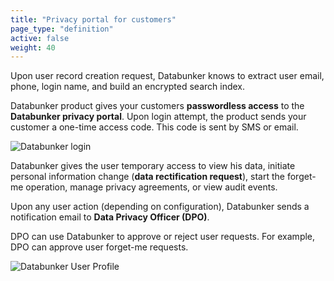 ```yaml
---
title: "Privacy portal for customers"
page_type: "definition"
active: false
weight: 40
---
```

Upon user record creation request, Databunker knows to extract user email, phone, login name, and build an encrypted search index.

Databunker product gives your customers **passwordless access** to the **Databunker privacy portal**. Upon login attempt, the product sends your customer a one-time access code. This code is sent by SMS or email.


![Databunker login](/use-case/user-privacy-controls/user-login.png)

Databunker gives the user temporary access to view his data, initiate personal information change (**data rectification request**), start the forget-me operation, manage privacy agreements, or view audit events.

Upon any user action (depending on configuration), Databunker sends a notification email to **Data Privacy Officer (DPO)**.

DPO can use Databunker to approve or reject user requests. For example, DPO can approve user forget-me requests.

![Databunker User Profile](/home/gallery/gallery/2-profile.png)
